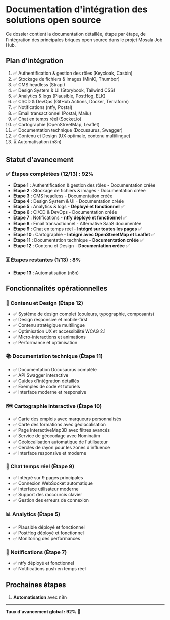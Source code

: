 # Documentation d'intégration des solutions open source

Ce dossier contient la documentation détaillée, étape par étape, de l'intégration des principales briques open source dans le projet Mosala Job Hub.

## Plan d'intégration

1. ✅ Authentification & gestion des rôles (Keycloak, Casbin)
2. ✅ Stockage de fichiers & images (MinIO, Thumbor)
3. ✅ CMS headless (Strapi)
4. ✅ Design System & UI (Storybook, Tailwind CSS)
5. ✅ Analytics & logs (Plausible, PostHog, ELK)
6. ✅ CI/CD & DevOps (GitHub Actions, Docker, Terraform)
7. ✅ Notifications (ntfy, Postal)
8. ✅ Email transactionnel (Postal, Mailu)
9. ✅ Chat en temps réel (Socket.io)
10. ✅ Cartographie (OpenStreetMap, Leaflet)
11. ✅ Documentation technique (Docusaurus, Swagger)
12. ✅ Contenu et Design (UX optimale, contenu multilingue)
13. ⏳ Automatisation (n8n)

## Statut d'avancement

### ✅ **Étapes complétées (12/13) : 92%**

- **Étape 1** : Authentification & gestion des rôles - Documentation créée
- **Étape 2** : Stockage de fichiers & images - Documentation créée
- **Étape 3** : CMS headless - Documentation créée
- **Étape 4** : Design System & UI - Documentation créée
- **Étape 5** : Analytics & logs - **Déployé et fonctionnel** ✅
- **Étape 6** : CI/CD & DevOps - Documentation créée
- **Étape 7** : Notifications - **ntfy déployé et fonctionnel** ✅
- **Étape 8** : Email transactionnel - Alternative SaaS documentée
- **Étape 9** : Chat en temps réel - **Intégré sur toutes les pages** ✅
- **Étape 10** : Cartographie - **Intégré avec OpenStreetMap et Leaflet** ✅
- **Étape 11** : Documentation technique - **Documentation créée** ✅
- **Étape 12** : Contenu et Design - **Documentation créée** ✅

### ⏳ **Étapes restantes (1/13) : 8%**

- **Étape 13** : Automatisation (n8n)

## Fonctionnalités opérationnelles

### 🎨 **Contenu et Design (Étape 12)**
- ✅ Système de design complet (couleurs, typographie, composants)
- ✅ Design responsive et mobile-first
- ✅ Contenu stratégique multilingue
- ✅ Optimisation UX et accessibilité WCAG 2.1
- ✅ Micro-interactions et animations
- ✅ Performance et optimisation

### 📚 **Documentation technique (Étape 11)**
- ✅ Documentation Docusaurus complète
- ✅ API Swagger interactive
- ✅ Guides d'intégration détaillés
- ✅ Exemples de code et tutoriels
- ✅ Interface moderne et responsive

### 🗺️ **Cartographie interactive (Étape 10)**
- ✅ Carte des emplois avec marqueurs personnalisés
- ✅ Carte des formations avec géolocalisation
- ✅ Page InteractiveMap3D avec filtres avancés
- ✅ Service de géocodage avec Nominatim
- ✅ Géolocalisation automatique de l'utilisateur
- ✅ Cercles de rayon pour les zones d'influence
- ✅ Interface responsive et moderne

### 💬 **Chat temps réel (Étape 9)**
- ✅ Intégré sur 9 pages principales
- ✅ Connexion WebSocket automatique
- ✅ Interface utilisateur moderne
- ✅ Support des raccourcis clavier
- ✅ Gestion des erreurs de connexion

### 📊 **Analytics (Étape 5)**
- ✅ Plausible déployé et fonctionnel
- ✅ PostHog déployé et fonctionnel
- ✅ Monitoring des performances

### 🔔 **Notifications (Étape 7)**
- ✅ ntfy déployé et fonctionnel
- ✅ Notifications push en temps réel

## Prochaines étapes

1. **Automatisation** avec n8n

---

**Taux d'avancement global : 92%** 🚀 